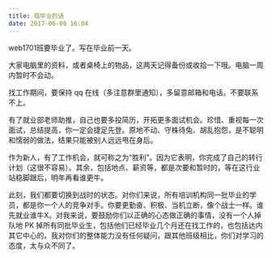 ```yaml
---
title: 临毕业的话
date: 2017-06-09 16:04
---
```


web1701班要毕业了。写在毕业前一天。

<!-- more -->

大家电脑里的资料，或者桌椅上的物品，这两天记得备份或收拾一下哦。电脑一周内暂时不会动。

找工作期间，要保持 qq 在线（多注意群里通知），多留意邮箱和电话。不要联系不上。

有了就业部老师助推，自己也要多投简历，开拓更多面试机会。珍惜、重视每一次面试，总结提高，你一定会捷足先登。原地不动、守株待兔、胡乱抱怨，是不聪明和懦弱的做法，结果只能被别人远远甩在身后。

作为新人，有了工作机会，就可称之为“胜利”。因为它表明，你完成了自己的转行计划（这很不容易）。其余，包括地点、薪资等，都是次要和暂时的，等在这行业站稳脚跟后，明年再看谁更牛。

此刻，我们都要切换到战时的状态。对你们来说，所有培训机构同一批毕业的学员，都是你一个人的竞争对手。你要更勤奋、积极、当机立断，像个战士一样。谁先就业谁牛X。对我来说，要鼓励你们以正确的心态做正确的事情，没有一个人掉队地 PK 掉所有同批毕业生，包括他们已经毕业几个月还在找工作的，也包括达内其它中心的。我对你们的整体能力没有任何疑问，跟其他班级相比，你们对学习的态度，太与众不同了。